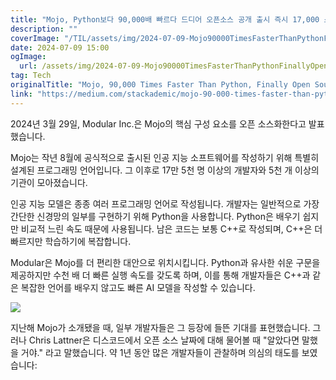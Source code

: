 ```yaml
---
title: "Mojo, Python보다 90,000배 빠르다 드디어 오픈소스 공개 출시 즉시 17,000 스타 돌파"
description: ""
coverImage: "/TIL/assets/img/2024-07-09-Mojo90000TimesFasterThanPythonFinallyOpenSourcedJustLaunchedAlreadySurpassing17000Stars_0.png"
date: 2024-07-09 15:00
ogImage:
  url: /assets/img/2024-07-09-Mojo90000TimesFasterThanPythonFinallyOpenSourcedJustLaunchedAlreadySurpassing17000Stars_0.png
tag: Tech
originalTitle: "Mojo, 90,000 Times Faster Than Python, Finally Open Sourced! Just Launched, Already Surpassing 17,000 Stars"
link: "https://medium.com/stackademic/mojo-90-000-times-faster-than-python-finally-open-sourced-777bdd9a1896"
---
```


2024년 3월 29일, Modular Inc.은 Mojo의 핵심 구성 요소를 오픈 소스화한다고 발표했습니다.

Mojo는 작년 8월에 공식적으로 출시된 인공 지능 소프트웨어를 작성하기 위해 특별히 설계된 프로그래밍 언어입니다. 그 이후로 17만 5천 명 이상의 개발자와 5천 개 이상의 기관이 모아졌습니다.

인공 지능 모델은 종종 여러 프로그래밍 언어로 작성됩니다. 개발자는 일반적으로 가장 간단한 신경망의 일부를 구현하기 위해 Python을 사용합니다. Python은 배우기 쉽지만 비교적 느린 속도 때문에 사용됩니다. 남은 코드는 보통 C++로 작성되며, C++은 더 빠르지만 학습하기에 복잡합니다.

Modular은 Mojo를 더 편리한 대안으로 위치시킵니다. Python과 유사한 쉬운 구문을 제공하지만 수천 배 더 빠른 실행 속도를 갖도록 하며, 이를 통해 개발자들은 C++과 같은 복잡한 언어를 배우지 않고도 빠른 AI 모델을 작성할 수 있습니다.

<div class="content-ad"></div>

<img src="/TIL/assets/img/2024-07-09-Mojo90000TimesFasterThanPythonFinallyOpenSourcedJustLaunchedAlreadySurpassing17000Stars_0.png" />

지난해 Mojo가 소개됐을 때, 일부 개발자들은 그 등장에 들뜬 기대를 표현했습니다. 그러나 Chris Lattner은 디스코드에서 오픈 소스 날짜에 대해 물어볼 때 "알았다면 말했을 거야." 라고 말했습니다. 약 1년 동안 많은 개발자들이 관찰하며 의심의 태도를 보였습니다:
